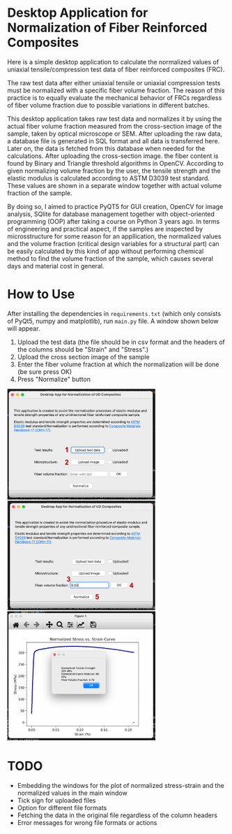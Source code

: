 # Desktop Application for Normalization of Fiber Reinforced Composites

Here is a simple desktop application to calculate the normalized values of uniaxial tensile/compression test data of fiber reinforced composites (FRC).

The raw test data after either uniaxial tensile or uniaxial compression tests must be normalized with a specific fiber volume fraction. The reason of this practice is to equally evaluate the mechanical behavior of FRCs regardless of fiber volume fraction due to possible variations in different batches.

This desktop application takes raw test data and normalizes it by using the actual fiber volume fraction measured from the cross-section image of the sample, taken by optical microscope or SEM. After uploading the raw data, a database file is generated in SQL format and all data is transferred here. Later on, the data is fetched from this database when needed for the calculations. After uploading the cross-section image. the fiber content is found by Binary and Triangle threshold algorithms in OpenCV. According to given normalizing volume fraction by the user, the tensile strength and the elastic modulus is calculated according to ASTM D3039 test standard. These values are shown in a separate window together with actual volume fraction of the sample.  

By doing so, I aimed to practice PyQT5 for GUI creation, OpenCV for image analysis, SQlite for database management together with object-oriented programming (OOP) after taking a course on Python 3 years ago. In terms of engineering and practical aspect, if the samples are inspected by microsstructure for some reason for an appllication, the normalized values and the volume fraction (critical design variables for a structural part) can be easily calculated by this kind of app without performing chemical method to find the volume fraction of the sample, which causes several days and material cost in general.

# How to Use
After installing the dependencies in `requirements.txt` (which only consists of PyQt5, numpy and matplotlib), run `main.py` file. A window shown below will appear. 

1. Upload the test data (the file should be in csv format and the headers of the columns should be "Strain" and "Stress".)
2. Upload the cross section image of the sample
3. Enter the fiber volume fraction at which the normalization will be done (be sure press OK)
4. Press "Normalize" button


<p float="center">
  <img src="/1.png" width="340" />
  <img src="/2.png" width="340" /> 
  <img src="/3.png" width="340" />
</p>

# TODO
- Embedding the windows for the plot of normalized stress-strain and the normalized values in the main window
- Tick sign for uploaded files
- Option for different file formats
- Fetching the data in the original file regardless of the column headers
- Error messages for wrong file formats or actions
